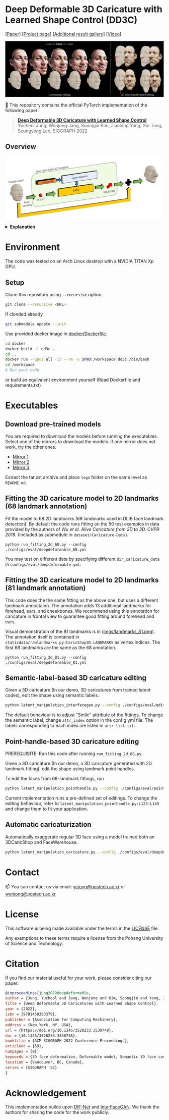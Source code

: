 # Deep Deformable 3D Caricature with Learned Shape Control (DD3C)

[[Paper](https://dl.acm.org/doi/abs/10.1145/3528233.3530748)] [[Project page](https://ycjungsubhuman.github.io/DeepDeformable3DCaricatures)] [[Additional result gallery](https://ycjungsubhuman.github.io/DeepDeformable3DCaricatures/gallery)] [[Video](https://youtu.be/WLMPEaK6E4M)]

![teaser](./imgs/teaser.jpg)

📝 This repository contains the official PyTorch implementation of the following paper:

> **[Deep Deformable 3D Caricature with Learned Shape Control](https://dl.acm.org/doi/abs/10.1145/3528233.3530748)**<br>
> Yucheol Jung, Wonjong Jang, Soongjin Kim, Jiaolong Yang, Xin Tong, Seungyong Lee, SIGGRAPH 2022

## Overview
<div align="center">
  
![method](./imgs/overview.jpg)

</div>

<details>
<summary><b>Explanation</b></summary>
<div markdown="1">
We build a data-driven toolkit for handling 3D caricature deformations. Our deformable model provides a nice editing space for 3D caricatures, supporting label-based semantic editing and point-handle-based deformation. To achieve the goal, we propose an MLP-based framework for building a deformable surface model. We adopt hyper-network architecture to model the latent space of highly complex 3D caricature shapes. Given a latent code, a SIREN MLP is generated. The SIREN MLP provides a mapping from a 3D coordinate on a fixed template mesh to a 3D displacement that is applied to the point. Once the model is trained, the learned mapping from a latent code to a 3D shape is used for various shape control.
</div>
</details>


# Environment

The code was tested on an Arch Linux desktop with a NVIDIA TITAN Xp GPU.

## Setup

Clone this repository using `--recursive` option.
```bash
git clone --recursive <URL>
```
If clonded already
```bash
git submodule update --init
```

Use provided docker image in [docker/Dockerfile](docker/Dockerfile).
```bash
cd docker
docker build -t dd3c .
cd ..
docker run --gpus all -it --rm -v $PWD:/workspace dd3c /bin/bash
cd /workspace
# Run your code
```
or build an equivalent environment yourself (Read Dockerfile and requirements.txt)


# Executables

## Download pre-trained models

You are required to download the models before running the executables. Select one of the mirrors to download the models. If one mirror does not work, try the other ones.

* [Mirror 1](https://postechackr-my.sharepoint.com/:u:/g/personal/ycjung_postech_ac_kr/EYrq_pQzvDdKiQcCD5uGiS8BgiKUCxnVbDPssBv-f9EfMw)
* [Mirror 2](https://1drv.ms/u/s!AuGv4oQ7PodugbVO3VcYTIHz2RDNOg?e=cCsjzO)
* [Mirror 3](https://drive.google.com/file/d/1sqHP8aNz23t3NZm72WBnnCX6COqxNONL/view?usp=sharing)

Extract the tar.zst archive and place `logs` folder on the same level as `README.md`.

## Fitting the 3D caricature model to 2D landmarks (68 landmark annotation)
Fit the model to 68 2D landmarks (68 landmarks used in DLIB face landmark detection).
By default the code runs fitting on the 50 test examples in data provided by the authors of *Wu et al. Alive Caricature from 2D to 3D. CVPR 2018.* (Included as submodule in `dataset/Caricature-Data`).
```shell
python run_fitting_2d_68.py --config ./configs/eval/deepdeformable_68.yml
```
You may test on different data by specifying different `dir_caricature_data` in `configs/eval/deepdeformable.yml`.

## Fitting the 3D caricature model to 2D landmarks (81 landmark annotation)
This code does the the same fitting as the above one, but uses a different landmark annoataion. The annotation adds 13 additional landmarks for forehead, ears, and cheekbones. We recommend using this annotation for caricature in frontal view to guarantee good fitting around forehead and ears.

Visual demonstration of the 81 landmarks is in ([imgs/landmarks_81.png](imgs/landmarks_81.png)). The annotation itself is contained in `staticdata/rawlandmarks.py:CaricShop3D.LANDMARKS` as vertex indices. The first 68 landmarks are the same as the 68 annotation.

```shell
python run_fitting_2d_81.py --config ./configs/eval/deepdeformable_81.yml
```

## Semantic-label-based 3D caricature editing
Given a 3D caricature (In our demo, 3D caricatures from trained latent codes), edit the shape using semantic labels.

```bash
python latent_manipulation_interfacegan.py --config ./configs/eval/edit_Smile.yml
```

The default behaviour is to adjust "Smile" attribute of the fittings. To change the semantic label, change `attr_index` option in the config yml file. The labels corresponding to each index are listed in `attr_list.txt`.


## Point-handle-based 3D caricature editing
PREREQUISITE: Run this code after running `run_fitting_2d_68.py`.

Given a 3D caricature (In our demo, a 3D caricature generated with 2D landmark fitting), edit the shape using landmark point handles.

To edit the faces from 68-landmark fittings, run
```bash
python latent_manipulation_pointhandle.py --config ./configs/eval/point.yml
```

Current implementation runs a pre-defined set of editings. To change the editing behaviour, refer to `latent_manipulation_pointhandle.py:L123:L149` and change them to fit your application.

## Automatic caricaturization

Automatically exaggerate regular 3D face using a model trained both on 3DCaricShop and FaceWarehouse.

```bash
python latent_manipulation_caricature.py --config ./configs/eval/deepdeformable_fw_caricature.yml
```

# Contact
📫 You can contact us via email: [ycjung@postech.ac.kr](mailto:ycjung@postech.ac.kr) or [wonjong@postech.ac.kr](mailto:wonjong@postech.ac.kr)


# License
This software is being made available under the terms in the [LICENSE](LICENSE) file.

Any exemptions to these terms require a license from the Pohang University of Science and Technology.


# Citation


If you find our material useful for your work, please consider citing our paper:

```bibtex
@inproceedings{jung2022deepdeformable,
author = {Jung, Yucheol and Jang, Wonjong and Kim, Soongjin and Yang, Jiaolong and Tong, Xin and Lee, Seungyong},
title = {Deep Deformable 3D Caricatures with Learned Shape Control},
year = {2022},
isbn = {9781450393379},
publisher = {Association for Computing Machinery},
address = {New York, NY, USA},
url = {https://doi.org/10.1145/3528233.3530748},
doi = {10.1145/3528233.3530748},
booktitle = {ACM SIGGRAPH 2022 Conference Proceedings},
articleno = {59},
numpages = {9},
keywords = {3D face deformation, Deformable model, Semantic 3D face control, Auto-decoder, Parametric model, 3D face model},
location = {Vancouver, BC, Canada},
series = {SIGGRAPH '22}
}
```

# Acknowledgement
This implementation builds upon [DIF-Net](https://github.com/microsoft/DIF-Net) and [InterFaceGAN](https://github.com/genforce/interfacegan). We thank the authors for sharing the code for the work publicly.

